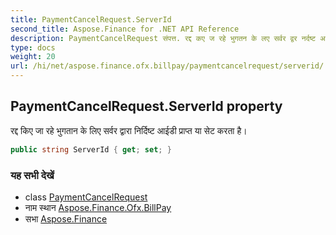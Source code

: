 ```yaml
---
title: PaymentCancelRequest.ServerId
second_title: Aspose.Finance for .NET API Reference
description: PaymentCancelRequest संपत्त. रद्द कए ज रहे भुगतन के लए सर्वर द्वर नर्दष्ट आईड प्रप्त य सेट करत है
type: docs
weight: 20
url: /hi/net/aspose.finance.ofx.billpay/paymentcancelrequest/serverid/
---
```

## PaymentCancelRequest.ServerId property

रद्द किए जा रहे भुगतान के लिए सर्वर द्वारा निर्दिष्ट आईडी प्राप्त या सेट करता है।

```csharp
public string ServerId { get; set; }
```

### यह सभी देखें

* class [PaymentCancelRequest](../)
* नाम स्थान [Aspose.Finance.Ofx.BillPay](../../paymentcancelrequest/)
* सभा [Aspose.Finance](../../../)


